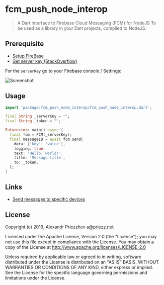 # fcm_push_node_interop

> A Dart interface to Firebase Cloud Messaging (FCM) for NodeJS
> To be used as a library in your Dart projects, compiled to NodeJS.

## Prerequisite

- [Setup FireBase](https://firebase.google.com/docs/cloud-messaging/)
- [Get server key (StackOverflow)](https://stackoverflow.com/a/42439563/504184)

For the `serverKey` go to your Firebase console / Settings:

![Screenshot](https://raw.githubusercontent.com/MikeMitterer/dart-fcm-push/master/doc/images/server-key.png)

## Usage

```dart
import 'package:fcm_push_node_interop/fcm_push_node_interop.dart';

final String _serverKey = "";
final String _token = "";

Future<int> main() async {
  final fcm = FCM(_serverKey);
  final messageID = await fcm.send(
    data: {'key': 'value'},
    logging: true,
    text: 'Hello, world!',
    title: 'Message title',
    to: _token,
  );
}
```

## Links

- [Send messages to specific devices](https://firebase.google.com/docs/cloud-messaging/send-message#send_messages_to_specific_devices)

## License

Copyright (c) 2019, Alexandr Priezzhev <a@priezz.net>

Licensed under the Apache License, Version 2.0 (the "License");
you may not use this file except in compliance with the License.
You may obtain a copy of the License at http://www.apache.org/licenses/LICENSE-2.0

Unless required by applicable law or agreed to in writing,
software distributed under the License is distributed on an
"AS IS" BASIS, WITHOUT WARRANTIES OR CONDITIONS OF ANY KIND,
either express or implied. See the License for the specific language
governing permissions and limitations under the License.
